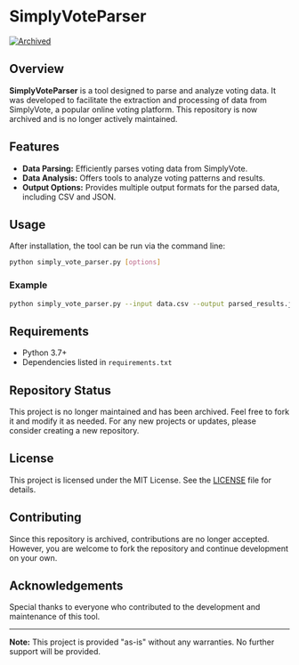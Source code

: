 # SimplyVoteParser

[![Archived](https://img.shields.io/badge/status-archived-lightgrey.svg)](https://github.com/RhamzThev/SimplyVoteParser)

## Overview

**SimplyVoteParser** is a tool designed to parse and analyze voting data. It was developed to facilitate the extraction and processing of data from SimplyVote, a popular online voting platform. This repository is now archived and is no longer actively maintained.

## Features

- **Data Parsing:** Efficiently parses voting data from SimplyVote.
- **Data Analysis:** Offers tools to analyze voting patterns and results.
- **Output Options:** Provides multiple output formats for the parsed data, including CSV and JSON.

## Usage

After installation, the tool can be run via the command line:

```bash
python simply_vote_parser.py [options]
```

### Example

```bash
python simply_vote_parser.py --input data.csv --output parsed_results.json
```

## Requirements

- Python 3.7+
- Dependencies listed in `requirements.txt`

## Repository Status

This project is no longer maintained and has been archived. Feel free to fork it and modify it as needed. For any new projects or updates, please consider creating a new repository.

## License

This project is licensed under the MIT License. See the [LICENSE](LICENSE) file for details.

## Contributing

Since this repository is archived, contributions are no longer accepted. However, you are welcome to fork the repository and continue development on your own.

## Acknowledgements

Special thanks to everyone who contributed to the development and maintenance of this tool.

---

**Note:** This project is provided "as-is" without any warranties. No further support will be provided.
